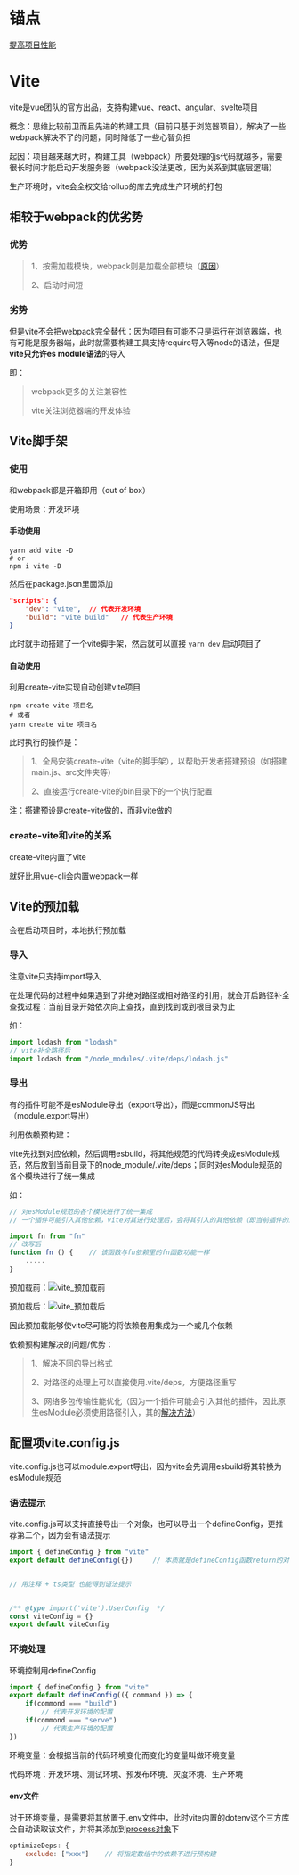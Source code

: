 # 锚点

[提高项目性能](###导出)

# Vite

vite是vue团队的官方出品，支持构建vue、react、angular、svelte项目

概念：思维比较前卫而且先进的构建工具（目前只基于浏览器项目），解决了一些webpack解决不了的问题，同时降低了一些心智负担

起因：项目越来越大时，构建工具（webpack）所要处理的js代码就越多，需要很长时间才能启动开发服务器（webpack没法更改，因为关系到其底层逻辑）

生产环境时，vite会全权交给rollup的库去完成生产环境的打包

## 相较于webpack的优劣势

### 优势

> 1、按需加载模块，webpack则是加载全部模块（[原因](.\02-Webpack.md)）
>
> 2、启动时间短

### 劣势

但是vite不会把webpack完全替代：因为项目有可能不只是运行在浏览器端，也有可能是服务器端，此时就需要构建工具支持require导入等node的语法，但是**vite只允许es module语法**的导入

即：

> webpack更多的关注兼容性
>
> vite关注浏览器端的开发体验

## Vite脚手架

### 使用

和webpack都是开箱即用（out of box）

使用场景：开发环境

#### 手动使用

```shell
yarn add vite -D
# or
npm i vite -D
```

然后在package.json里面添加

```json
"scripts": {
	"dev": "vite",	// 代表开发环境
    "build": "vite build"	// 代表生产环境
}
```

此时就手动搭建了一个vite脚手架，然后就可以直接 `yarn dev` 启动项目了

#### 自动使用

利用create-vite实现自动创建vite项目

```shell
npm create vite 项目名
# 或者
yarn create vite 项目名
```

此时执行的操作是：

> 1、全局安装create-vite（vite的脚手架），以帮助开发者搭建预设（如搭建main.js、src文件夹等）
>
> 2、直接运行create-vite的bin目录下的一个执行配置

注：搭建预设是create-vite做的，而非vite做的

### create-vite和vite的关系

create-vite内置了vite

就好比用vue-cli会内置webpack一样

## Vite的预加载

会在启动项目时，本地执行预加载

### 导入

注意vite只支持import导入

在处理代码的过程中如果遇到了非绝对路径或相对路径的引用，就会开启路径补全
查找过程：当前目录开始依次向上查找，直到找到或到根目录为止

如：

```js
import lodash from "lodash"
// vite补全路径后
import lodash from "/node_modules/.vite/deps/lodash.js"
```

### 导出

有的插件可能不是esModule导出（export导出），而是commonJS导出（module.export导出）

利用依赖预构建：

vite先找到对应依赖，然后调用esbuild，将其他规范的代码转换成esModule规范，然后放到当前目录下的node_module/.vite/deps；同时对esModule规范的各个模块进行了统一集成

如：

```js
// 对esModule规范的各个模块进行了统一集成
// 一个插件可能引入其他依赖，vite对其进行处理后，会将其引入的其他依赖（即当前插件的import）全部改写成函数，避免了依赖的套用，浏览器的网络上就会只加载一个依赖文件

import fn from "fn"
// 改写后
function fn () {	// 该函数与fn依赖里的fn函数功能一样
    .....
}
```

预加载前：![vite_预加载前](.\image\vite_预加载前.png)

预加载后：![vite_预加载后](.\image\vite_预加载后.png)

因此预加载能够使vite尽可能的将依赖套用集成为一个或几个依赖

依赖预构建解决的问题/优势：

> 1、解决不同的导出格式
>
> 2、对路径的处理上可以直接使用.vite/deps，方便路径重写
>
> 3、网络多包传输性能优化（因为一个插件可能会引入其他的插件，因此原生esModule必须使用路径引入，其的[解决方法](###导出)）

## 配置项vite.config.js

vite.config.js也可以module.export导出，因为vite会先调用esbuild将其转换为esModule规范

### 语法提示

vite.config.js可以支持直接导出一个对象，也可以导出一个defineConfig，更推荐第二个，因为会有语法提示

```js
import { defineConfig } from "vite"
export default defineConfig({})		// 本质就是defineConfig函数return的对象有ts的类型注释


// 用注释 + ts类型 也能得到语法提示


/** @type import('vite').UserConfig  */
const viteConfig = {}
export default viteConfig
```

### 环境处理

环境控制用defineConfig

```js
import { defineConfig } from "vite"
export default defineConfig(({ command }) => {
    if(commond === "build")
        // 代表开发环境的配置
    if(commond === "serve")
        // 代表生产环境的配置
})
```

环境变量：会根据当前的代码环境变化而变化的变量叫做环境变量

代码环境：开发环境、测试环境、预发布环境、灰度环境、生产环境

#### env文件

对于环境变量，是需要将其放置于.env文件中，此时vite内置的dotenv这个三方库会自动读取该文件，并将其添加到[process对象](..\JS笔记\06-nodeJS.md)下













```js
optimizeDeps: {
	exclude: ["xxx"]	// 将指定数组中的依赖不进行预构建
}
```

